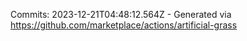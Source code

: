 Commits: 2023-12-21T04:48:12.564Z - Generated via https://github.com/marketplace/actions/artificial-grass
<br>
